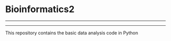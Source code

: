 # Bioinformatics2
------------------
------------------

This repository contains the basic data analysis code in Python
